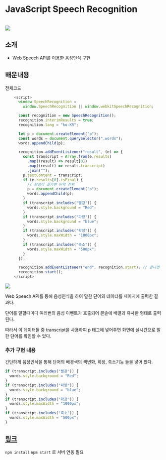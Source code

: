 # JavaScript Speech Recognition

<br>

<img src="https://im2.ezgif.com/tmp/ezgif-2-00a253ce48.gif">

## 소개

- Web Speech API를 이용한 음성인식 구현

## 배운내용

전체코드

```js
    <script>
      window.SpeechRecognition =
        window.SpeechRecognition || window.webkitSpeechRecognition;

      const recognition = new SpeechRecognition();
      recognition.interimResults = true;
      recognition.lang = "ko-KR";

      let p = document.createElement("p");
      const words = document.querySelector(".words");
      words.appendChild(p);

      recognition.addEventListener("result", (e) => {
        const transcript = Array.from(e.results)
          .map((result) => result[0])
          .map((result) => result.transcript)
          .join("");
        p.textContent = transcript;
        if (e.results[0].isFinal) {
          // 음성이 끊기면 단락 전환
          p = document.createElement("p");
          words.appendChild(p);
        }
        if (transcript.includes("빨강")) {
          words.style.background = "Red";
        }
        if (transcript.includes("파랑")) {
          words.style.background = "blue";
        }
        if (transcript.includes("확장")) {
          words.style.maxWidth = "1000px";
        }
        if (transcript.includes("축소")) {
          words.style.maxWidth = "500px";
        }
      });

      recognition.addEventListener("end", recognition.start); // 끝나면 다시 인식하도록 함
      recognition.start();
    </script>
```

<img src="https://i.postimg.cc/65B8LgdZ/image.png">

Web Speech API를 통해 음성인식을 하여 말한 단어의 데이터를 페이지에 출력한 결과다.

단어를 말할때마다 여러번의 음성 이벤트가 호출되어 콘솔에 배열과 유사한 형태로 출력된다.

따라서 이 데이터들 중 transcript을 사용하여 p 태그에 넣어주면 화면에 실시간으로 말한 단어를 확인할 수 있다.

### 추가 구현 내용

간단하게 음성인식을 통해 단어의 배경색의 색변화, 확장, 축소기능 들을 넣어 봤다.

```js
if (transcript.includes("빨강")) {
  words.style.background = "Red";
}
if (transcript.includes("파랑")) {
  words.style.background = "blue";
}
if (transcript.includes("확장")) {
  words.style.maxWidth = "1000px";
}
if (transcript.includes("축소")) {
  words.style.maxWidth = "500px";
}
```

## [링크](https://storied-gingersnap-67e192.netlify.app)

`npm install` `npm start` 로 서버 연동 필요
